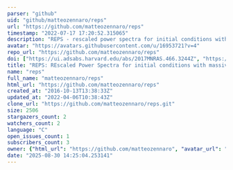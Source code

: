 ```yaml
---
parser: "github"
uid: "github/matteozennaro/reps"
url: "https://github.com/matteozennaro/reps"
timestamp: "2022-07-17 17:20:52.315065"
description: "REPS - rescaled power spectra for initial conditions with massive neutrinos"
avatar: "https://avatars.githubusercontent.com/u/16953721?v=4"
repo_url: "https://github.com/matteozennaro/reps"
doi: ["https://ui.adsabs.harvard.edu/abs/2017MNRAS.466.3244Z", "https://ui.adsabs.harvard.edu/abs/2016ascl.soft12022Z/abstract"]
title: "REPS: REscaled Power Spectra for initial conditions with massive neutrinos"
name: "reps"
full_name: "matteozennaro/reps"
html_url: "https://github.com/matteozennaro/reps"
created_at: "2016-10-13T13:38:33Z"
updated_at: "2022-04-06T10:38:43Z"
clone_url: "https://github.com/matteozennaro/reps.git"
size: 2506
stargazers_count: 2
watchers_count: 2
language: "C"
open_issues_count: 1
subscribers_count: 3
owner: {"html_url": "https://github.com/matteozennaro", "avatar_url": "https://avatars.githubusercontent.com/u/16953721?v=4", "login": "matteozennaro", "type": "User"}
date: "2025-08-30 14:25:04.253141"
---
```

